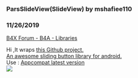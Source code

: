 ### ParsSlideView(SlideView) by mshafiee110
### 11/26/2019
[B4X Forum - B4A - Libraries](https://www.b4x.com/android/forum/threads/76342/)

Hi ,It wraps [this Github project.  
An awesome sliding button library for android.](https://github.com/MAXDeliveryNG/slideview)   
Use : [Appcompat latest version](https://www.b4x.com/android/forum/threads/appcompat-make-material-design-apps-compatible-with-older-android-versions.48423/)  
[![](https://i.imgur.com/vhNJltL.jpg)](https://github.com/MAXDeliveryNG/slideview) 